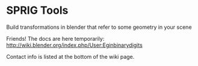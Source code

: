 # SPRIG Tools
Build transformations in blender that refer to some geometry in your scene

Friends! The docs are here temporarily:
http://wiki.blender.org/index.php/User:Eginbinarydigits

Contact info is listed at the bottom of the wiki page.
